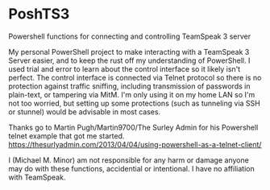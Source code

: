 # PoshTS3
Powershell functions for connecting and controlling TeamSpeak 3 server

My personal PowerShell project to make interacting with a TeamSpeak 3 Server easier, and to keep the rust off my understanding of PowerShell. I used trial and error to learn about the control interface so it likely isn't perfect. The control interface is connected via Telnet protocol so there is no protection against traffic sniffing, including transmission of passwords in plain-text, or tampering via MitM. I'm only using it on my home LAN so I'm not too worried, but setting up some protections (such as tunneling via SSH or stunnel) would be advisable in most cases.

Thanks go to Martin Pugh/Martin9700/The Surley Admin for his Powershell telnet example that got me started.
https://thesurlyadmin.com/2013/04/04/using-powershell-as-a-telnet-client/

I (Michael M. Minor) am not responsible for any harm or damage anyone may do with these functions, accidential or intentional.  I have no affiliation with TeamSpeak.

